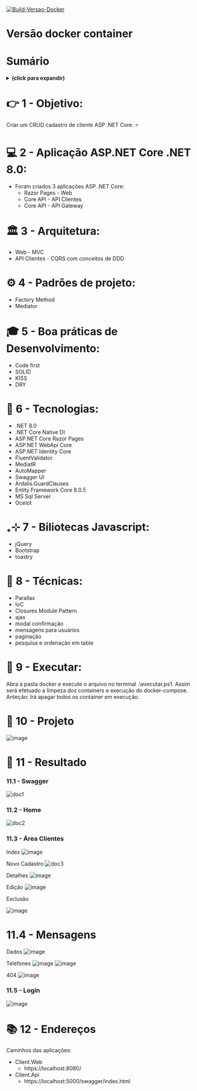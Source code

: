 [![Build-Versao-Docker](https://github.com/phillrog/grupo-colorado-desafio/actions/workflows/build.yml/badge.svg?branch=versao-docker)](https://github.com/phillrog/grupo-colorado-desafio/actions/workflows/build.yml)

# Versão docker container

# Sumário
<details>
<summary><b>(click para expandir)</b></summary>
<!-- MarkdownTOC -->

1. [Objetivo:](#obj)
2. [Aplicação ASP.NET Core .NET 8.0:](#appnet)
3. [Arquitetura:](#arquitetura)
4. [Padrões de projeto:](#padroesprojeto)
5. [Boa práticas de Desenvolvimento:](#boaspraticas)
6. [Tecnologias:](#tecnologias)
7. [Biliotecas Javascript:](#bibliotecas)
8. [Técnicas:](#tecnicas)
9. [Executar:](#executar)
10. [Projeto:](#projeto)
11. [Resultado:](#resultado)
     1. [11.1 Swagger:](#resultado_1)
     1. [11.2 Home:](#resultado_2)
     1. [11.3 Área do Cliente:](#resultado_3)
     1. [11.4 Mensagens:](#resultado_4)
     1. [11.5 Login:](#resultado_5)
12. [Endereços:](#enderecos)
<!-- /MarkdownTOC -->
</details>


<a id="obj"></a>
# 👉 1 - Objetivo:
Criar um CRUD cadastro de cliente ASP .NET Core. ⭐

<a id="appnet"></a>
# 💻 2 - Aplicação ASP.NET Core .NET 8.0:
- Foram criados 3 aplicações ASP .NET Core:
  - Razor Pages - Web
  - Core API - API Clientes
  - Core API - API Gateway

<a id="arquitetura"></a>
# 🏛️ 3 - Arquitetura:
- Web - MVC
- API Clientes - CQRS com conceitos de DDD

<a id="padroesprojeto"></a>
# ⚙️ 4 - Padrões de projeto:
- Factory Method
- Mediator

<a id="boaspraticas"></a>
# 🎓 5 - Boa práticas de Desenvolvimento:
- Code first 
- SOLID
- KISS
- DRY

<a id="tecnologias"></a>
# 🤖 6 - Tecnologias:
- .NET 8.0
- .NET Core Native DI
- ASP.NET Core Razor Pages
- ASP.NET WebApi Core
- ASP.NET Identity Core
- FluentValidator
- MediatR
- AutoMapper
- Swagger UI
- Ardalis.GuardClauses
- Entity Framework Core 8.0.5
- MS Sql Server
- Ocelot

<a id="bibliotecas"></a>
# ₊⊹ 7 - Biliotecas Javascript:
- jQuery
- Bootstrap
- toastry

<a id="tecnicas"></a>
# 👀 8 - Técnicas:
- Parallax
- IoC
- Closures Module Pattern
- ajax
- modal confirmação
- mensagens para usuários
- paginação
- pesquisa e ordenação em table

<a id="executar"></a>
# 🔎 9 - Executar:
Abra a pasta docker e execute o arquivo no terminal .\executar.ps1. Assim será efetuado a limpeza dos containers e execução do docker-compose.
Anteção: Irá apagar todos os container em execução.

<a id="projeto"></a>
# 🔨 10 - Projeto
![image](https://github.com/phillrog/grupo-colorado-desafio/assets/8622005/88204323-4476-4ee8-a9b6-8f88c5ffc865)

<a id="resultado"></a>
# 💎 11 - Resultado

<a id="resultado_1"></a>
### 11.1 - Swagger

![doc1](https://github.com/phillrog/grupo-colorado-desafio/assets/8622005/96ba93d2-66e8-4ca6-80b9-6f631dfb0c91)

<a id="resultado_2"></a>
### 11.2 - Home

![doc2](https://github.com/phillrog/grupo-colorado-desafio/assets/8622005/24b67584-ba7a-4a8d-99a3-6873c8741121)

<a id="resultado_3"></a>
### 11.3 - Área Clientes
Index 
![image](https://github.com/phillrog/grupo-colorado-desafio/assets/8622005/5aa133f3-0a23-4163-9954-8ed916d45250)

Novo Cadastro
![doc3](https://github.com/phillrog/grupo-colorado-desafio/assets/8622005/e073d333-7a02-4bcc-b973-876921654fff)


Detalhes
![image](https://github.com/phillrog/grupo-colorado-desafio/assets/8622005/ccef9f20-a1ec-460a-8219-f8ef49a23aea)

Edição
![image](https://github.com/phillrog/grupo-colorado-desafio/assets/8622005/8532b49f-411b-4eb6-93c0-51f9654936ce)

Exclusão

![image](https://github.com/phillrog/grupo-colorado-desafio/assets/8622005/5600d903-270b-47a7-ab16-87cd89e46a7d)

<a id="resultado_4"></a>
# 11.4 - Mensagens
Dados
![image](https://github.com/phillrog/grupo-colorado-desafio/assets/8622005/4b64fb44-c5f8-4544-b127-ab440a74ccc7)


Telefones
![image](https://github.com/phillrog/grupo-colorado-desafio/assets/8622005/98da6afb-0b9e-4165-a950-a8ee5a3a15be)
![image](https://github.com/phillrog/grupo-colorado-desafio/assets/8622005/03c03070-5e7e-46f0-bb4e-eb84cfe7ab80)

404
![image](https://github.com/phillrog/grupo-colorado-desafio/assets/8622005/25837c05-e15f-4ed6-b512-3c9b2ebced26)

<a id="resultado_5"></a>
### 11.5 - Login

![image](https://github.com/phillrog/grupo-colorado-desafio/assets/8622005/1792fa68-f9eb-46ae-a0dc-ec91a36feca6)

<a id="enderecos"></a>
# 📚 12 - Endereços
Caminhos das aplicações:
- Client.Web
     - https://localhost:8080/
- Client.Api
     - https://localhost:5000/swagger/index.html
